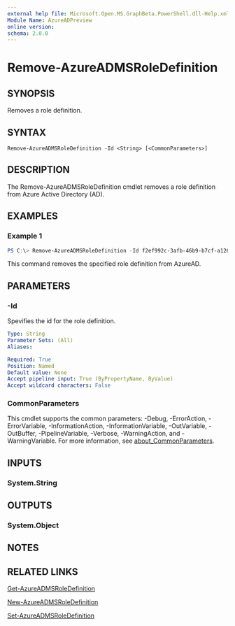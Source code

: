 ```yaml
---
external help file: Microsoft.Open.MS.GraphBeta.PowerShell.dll-Help.xml
Module Name: AzureADPreview
online version:
schema: 2.0.0
---
```


# Remove-AzureADMSRoleDefinition

## SYNOPSIS
Removes a role definition.

## SYNTAX

```
Remove-AzureADMSRoleDefinition -Id <String> [<CommonParameters>]
```

## DESCRIPTION
The Remove-AzureADMSRoleDefinition cmdlet removes a role definition from Azure Active Directory (AD).

## EXAMPLES

### Example 1
```powershell
PS C:\> Remove-AzureADMSRoleDefinition -Id f2ef992c-3afb-46b9-b7cf-a126ee74c451
```

This command removes the specified role definition from AzureAD.

## PARAMETERS

### -Id
Spevifies the id for the role definition.

```yaml
Type: String
Parameter Sets: (All)
Aliases:

Required: True
Position: Named
Default value: None
Accept pipeline input: True (ByPropertyName, ByValue)
Accept wildcard characters: False
```

### CommonParameters
This cmdlet supports the common parameters: -Debug, -ErrorAction, -ErrorVariable, -InformationAction, -InformationVariable, -OutVariable, -OutBuffer, -PipelineVariable, -Verbose, -WarningAction, and -WarningVariable. For more information, see [about_CommonParameters](http://go.microsoft.com/fwlink/?LinkID=113216).

## INPUTS

### System.String

## OUTPUTS

### System.Object

## NOTES

## RELATED LINKS

[Get-AzureADMSRoleDefinition](Get-AzureADMSRoleDefinition.md)

[New-AzureADMSRoleDefinition](New-AzureADMSRoleDefinition.md)

[Set-AzureADMSRoleDefinition](Set-AzureADMSRoleDefinition.md)
